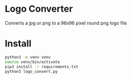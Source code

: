# Logo Converter

Converts a jpg or png to a 96x96 pixel round png logo file

# Install

```bash
python3 -m venv venv
source venv/bin/activate
pip3 install -r requirements.txt
python3 logo_convert.py
```
